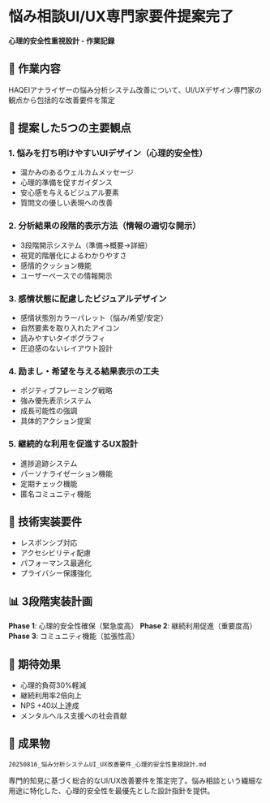 # 悩み相談UI/UX専門家要件提案完了
**心理的安全性重視設計 - 作業記録**

## 📝 作業内容
HAQEIアナライザーの悩み分析システム改善について、UI/UXデザイン専門家の観点から包括的な改善要件を策定

## 🎯 提案した5つの主要観点

### 1. 悩みを打ち明けやすいUIデザイン（心理的安全性）
- 温かみのあるウェルカムメッセージ
- 心理的準備を促すガイダンス  
- 安心感を与えるビジュアル要素
- 質問文の優しい表現への改善

### 2. 分析結果の段階的表示方法（情報の適切な開示）
- 3段階開示システム（準備→概要→詳細）
- 視覚的階層化によるわかりやすさ
- 感情的クッション機能
- ユーザーペースでの情報開示

### 3. 感情状態に配慮したビジュアルデザイン
- 感情状態別カラーパレット（悩み/希望/安定）
- 自然要素を取り入れたアイコン
- 読みやすいタイポグラフィ
- 圧迫感のないレイアウト設計

### 4. 励まし・希望を与える結果表示の工夫
- ポジティブフレーミング戦略
- 強み優先表示システム
- 成長可能性の強調
- 具体的アクション提案

### 5. 継続的な利用を促進するUX設計
- 進捗追跡システム
- パーソナライゼーション機能
- 定期チェック機能
- 匿名コミュニティ機能

## 🔧 技術実装要件
- レスポンシブ対応
- アクセシビリティ配慮
- パフォーマンス最適化
- プライバシー保護強化

## 📊 3段階実装計画
**Phase 1**: 心理的安全性確保（緊急度高）
**Phase 2**: 継続利用促進（重要度高）  
**Phase 3**: コミュニティ機能（拡張性高）

## 🎯 期待効果
- 心理的負荷30%軽減
- 継続利用率2倍向上
- NPS +40以上達成
- メンタルヘルス支援への社会貢献

## 📂 成果物
`20250816_悩み分析システムUI_UX改善要件_心理的安全性重視設計.md`

専門的知見に基づく総合的なUI/UX改善要件を策定完了。悩み相談という繊細な用途に特化した、心理的安全性を最優先とした設計指針を提供。